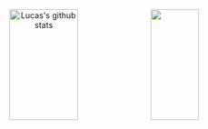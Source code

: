 <div align="center">  
  <img width="49%" height="195px" src="https://github-readme-stats-sigma-five.vercel.app/api?username=lucasgcsousa&show_icons=true&count_private=true&hide_border=true&title_color=16A085&icon_color=154360&text_color=16A085&bg_color=0d1117" alt="Lucas's github stats" /> 
  <img width="41%" height="195px" src="https://github-readme-stats-sigma-five.vercel.app/api/top-langs/?username=lucasgcsousa&layout=compact&hide_border=true&title_color=16A085&text_color=16A085&bg_color=0d1117"/>
</div>
